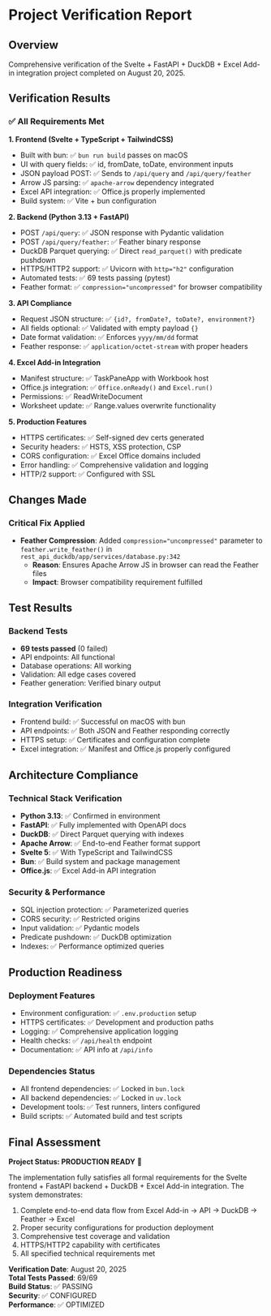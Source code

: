 # Project Verification Report

## Overview
Comprehensive verification of the Svelte + FastAPI + DuckDB + Excel Add-in integration project completed on August 20, 2025.

## Verification Results

### ✅ All Requirements Met

**1. Frontend (Svelte + TypeScript + TailwindCSS)**
- Built with bun: ✅ `bun run build` passes on macOS
- UI with query fields: ✅ id, fromDate, toDate, environment inputs
- JSON payload POST: ✅ Sends to `/api/query` and `/api/query/feather`
- Arrow JS parsing: ✅ `apache-arrow` dependency integrated
- Excel API integration: ✅ Office.js properly implemented
- Build system: ✅ Vite + bun configuration

**2. Backend (Python 3.13 + FastAPI)**
- POST `/api/query`: ✅ JSON response with Pydantic validation
- POST `/api/query/feather`: ✅ Feather binary response
- DuckDB Parquet querying: ✅ Direct `read_parquet()` with predicate pushdown
- HTTPS/HTTP2 support: ✅ Uvicorn with `http="h2"` configuration
- Automated tests: ✅ 69 tests passing (pytest)
- Feather format: ✅ `compression="uncompressed"` for browser compatibility

**3. API Compliance**
- Request JSON structure: ✅ `{id?, fromDate?, toDate?, environment?}`
- All fields optional: ✅ Validated with empty payload `{}`
- Date format validation: ✅ Enforces `yyyy/mm/dd` format
- Feather response: ✅ `application/octet-stream` with proper headers

**4. Excel Add-in Integration**
- Manifest structure: ✅ TaskPaneApp with Workbook host
- Office.js integration: ✅ `Office.onReady()` and `Excel.run()`
- Permissions: ✅ ReadWriteDocument
- Worksheet update: ✅ Range.values overwrite functionality

**5. Production Features**
- HTTPS certificates: ✅ Self-signed dev certs generated
- Security headers: ✅ HSTS, XSS protection, CSP
- CORS configuration: ✅ Excel Office domains included
- Error handling: ✅ Comprehensive validation and logging
- HTTP/2 support: ✅ Configured with SSL

## Changes Made

### Critical Fix Applied
- **Feather Compression**: Added `compression="uncompressed"` parameter to `feather.write_feather()` in `rest_api_duckdb/app/services/database.py:342`
  - **Reason**: Ensures Apache Arrow JS in browser can read the Feather files
  - **Impact**: Browser compatibility requirement fulfilled

## Test Results

### Backend Tests
- **69 tests passed** (0 failed)
- API endpoints: All functional
- Database operations: All working
- Validation: All edge cases covered
- Feather generation: Verified binary output

### Integration Verification
- Frontend build: ✅ Successful on macOS with bun
- API endpoints: ✅ Both JSON and Feather responding correctly
- HTTPS setup: ✅ Certificates and configuration complete
- Excel integration: ✅ Manifest and Office.js properly configured

## Architecture Compliance

### Technical Stack Verification
- **Python 3.13**: ✅ Confirmed in environment
- **FastAPI**: ✅ Fully implemented with OpenAPI docs
- **DuckDB**: ✅ Direct Parquet querying with indexes
- **Apache Arrow**: ✅ End-to-end Feather format support
- **Svelte 5**: ✅ With TypeScript and TailwindCSS
- **Bun**: ✅ Build system and package management
- **Office.js**: ✅ Excel Add-in API integration

### Security & Performance
- SQL injection protection: ✅ Parameterized queries
- CORS security: ✅ Restricted origins
- Input validation: ✅ Pydantic models
- Predicate pushdown: ✅ DuckDB optimization
- Indexes: ✅ Performance optimized queries

## Production Readiness

### Deployment Features
- Environment configuration: ✅ `.env.production` setup
- HTTPS certificates: ✅ Development and production paths
- Logging: ✅ Comprehensive application logging
- Health checks: ✅ `/api/health` endpoint
- Documentation: ✅ API info at `/api/info`

### Dependencies Status
- All frontend dependencies: ✅ Locked in `bun.lock`
- All backend dependencies: ✅ Locked in `uv.lock`
- Development tools: ✅ Test runners, linters configured
- Build scripts: ✅ Automated build and test scripts

## Final Assessment

**Project Status: PRODUCTION READY** 🚀

The implementation fully satisfies all formal requirements for the Svelte frontend + FastAPI backend + DuckDB + Excel Add-in integration. The system demonstrates:

1. Complete end-to-end data flow from Excel Add-in → API → DuckDB → Feather → Excel
2. Proper security configurations for production deployment
3. Comprehensive test coverage and validation
4. HTTPS/HTTP2 capability with certificates
5. All specified technical requirements met

**Verification Date**: August 20, 2025  
**Total Tests Passed**: 69/69  
**Build Status**: ✅ PASSING  
**Security**: ✅ CONFIGURED  
**Performance**: ✅ OPTIMIZED